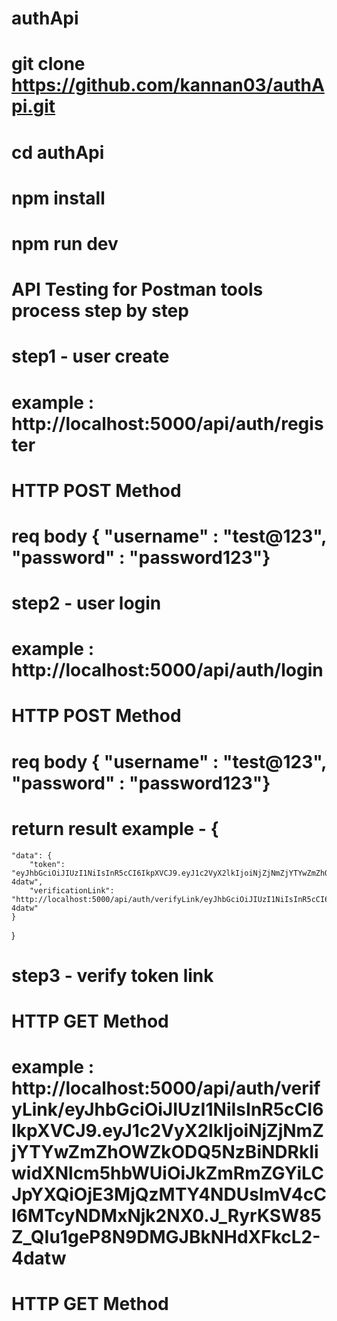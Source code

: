 # authApi

# git clone https://github.com/kannan03/authApi.git
# cd authApi
# npm install
# npm run dev

# API Testing for Postman tools process step by step

# step1 - user create
# example : http://localhost:5000/api/auth/register 
# HTTP POST Method
# req body { "username" : "test@123", "password" : "password123"}

# step2 - user login
# example : http://localhost:5000/api/auth/login 
# HTTP POST Method
# req body { "username" : "test@123", "password" : "password123"}
# return result example - {
    "data": {
        "token": "eyJhbGciOiJIUzI1NiIsInR5cCI6IkpXVCJ9.eyJ1c2VyX2lkIjoiNjZjNmZjYTYwZmZhOWZkODQ5NzBiNDRkIiwidXNlcm5hbWUiOiJkZmRmZGYiLCJpYXQiOjE3MjQzMTY4NDUsImV4cCI6MTcyNDMxNjk2NX0.J_RyrKSW85Z_QIu1geP8N9DMGJBkNHdXFkcL2-4datw",
        "verificationLink": "http://localhost:5000/api/auth/verifyLink/eyJhbGciOiJIUzI1NiIsInR5cCI6IkpXVCJ9.eyJ1c2VyX2lkIjoiNjZjNmZjYTYwZmZhOWZkODQ5NzBiNDRkIiwidXNlcm5hbWUiOiJkZmRmZGYiLCJpYXQiOjE3MjQzMTY4NDUsImV4cCI6MTcyNDMxNjk2NX0.J_RyrKSW85Z_QIu1geP8N9DMGJBkNHdXFkcL2-4datw"
    }
}

# step3 - verify token link
# HTTP GET Method
# example : http://localhost:5000/api/auth/verifyLink/eyJhbGciOiJIUzI1NiIsInR5cCI6IkpXVCJ9.eyJ1c2VyX2lkIjoiNjZjNmZjYTYwZmZhOWZkODQ5NzBiNDRkIiwidXNlcm5hbWUiOiJkZmRmZGYiLCJpYXQiOjE3MjQzMTY4NDUsImV4cCI6MTcyNDMxNjk2NX0.J_RyrKSW85Z_QIu1geP8N9DMGJBkNHdXFkcL2-4datw
# HTTP GET Method

